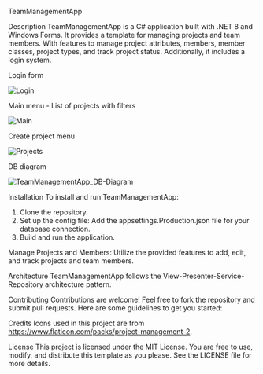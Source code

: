 TeamManagementApp

Description
TeamManagementApp is a C# application built with .NET 8 and Windows Forms. 
It provides a template for managing projects and team members. With features to manage project attributes, members, member classes, project types, and track project status. 
Additionally, it includes a login system.

Login form

![Login](https://github.com/StancuTudor/TeamManagementApp/assets/92426222/6b004dc1-06ec-40ed-a4d1-ed4207aad055)


Main menu - List of projects with filters

![Main](https://github.com/StancuTudor/TeamManagementApp/assets/92426222/3182a3c1-6f61-4b7b-bc48-c9b5b4475347)


Create project menu

![Projects](https://github.com/StancuTudor/TeamManagementApp/assets/92426222/e18412fd-fb6a-4d41-9bd2-c8ae950e8dd3)


DB diagram

![TeamManagementApp_DB-Diagram](https://github.com/StancuTudor/TeamManagementApp/assets/92426222/761fb34d-bc44-4b4b-9d7d-8093441781f3)


Installation
To install and run TeamManagementApp:
1. Clone the repository.
2. Set up the config file:
Add the appsettings.Production.json file for your database connection.
3. Build and run the application.

Manage Projects and Members:
Utilize the provided features to add, edit, and track projects and team members.

Architecture
TeamManagementApp follows the View-Presenter-Service-Repository architecture pattern.

Contributing
Contributions are welcome! Feel free to fork the repository and submit pull requests. Here are some guidelines to get you started:

Credits
Icons used in this project are from https://www.flaticon.com/packs/project-management-2.

License
This project is licensed under the MIT License. You are free to use, modify, and distribute this template as you please. See the LICENSE file for more details.
